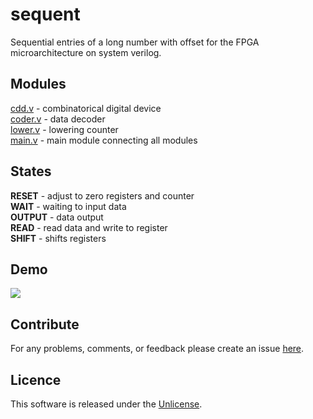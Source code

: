 # sequent
Sequential entries of a long number with offset for the FPGA microarchitecture on system verilog.

## Modules
<a href="https://github.com/egnaf/sequent/blob/master/cdd.v">cdd.v</a> - combinatorical digital device<br>
<a href="https://github.com/egnaf/sequent/blob/master/coder.v">coder.v</a> - data decoder<br>
<a href="https://github.com/egnaf/sequent/blob/master/lower.v">lower.v</a> - lowering counter<br>
<a href="https://github.com/egnaf/sequent/blob/master/main.v">main.v</a> - main module connecting all modules</br>

## States
<b>RESET</b> - adjust to zero registers and counter<br>
<b>WAIT</b> - waiting to input data<br>
<b>OUTPUT</b> - data output<br>
<b>READ</b> - read data and write to register<br>
<b>SHIFT</b> - shifts registers<br>

## Demo
<img src="https://i.ibb.co/VBcBk2R/test.png">

## Contribute
For any problems, comments, or feedback please create an issue [here](https://github.com/egnaf/sequent/issues).
<br>

## Licence
This software is released under the [Unlicense](http://unlicense.org).
